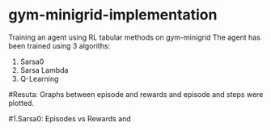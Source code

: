 # gym-minigrid-implementation
Training an agent using RL tabular methods on gym-minigrid
The agent has been trained using 3 algoriths:
  1. Sarsa0
  2. Sarsa Lambda
  3. Q-Learning
  
#Resuta:
Graphs between episode and rewards and episode and steps were plotted.

#1.Sarsa0:
Episodes vs Rewards and 
